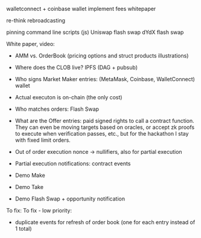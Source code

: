 walletconnect + coinbase wallet
implement fees
whitepaper

re-think rebroadcasting

pinning
command line scripts (js)
Uniswap flash swap
dYdX flash swap

White paper, video:
- AMM vs. OrderBook (pricing options and struct products illustrations)

- Where does the CLOB live? IPFS (DAG + pubsub)
- Who signs Market Maker entries: (MetaMask, Coinbase, WalletConnect) wallet
- Actual executon is on-chain (the only cost)
- Who matches orders: Flash Swap

- What are the Offer entries: paid signed rights to call a contract function.
  They can even be moving targets based on oracles, 
  or accept zk proofs to execute when verification passes, etc., 
  but for the hackathon I stay with fixed limit orders. 
- Out of order execution nonce -> nullifiers, also for partial execution
- Partial execution notifications: contract events

- Demo Make
- Demo Take
- Demo Flash Swap + opportunity notification


To fix:
To fix - low priority:
- duplicate events for refresh of order book (one for each entry instead of 1 total)


